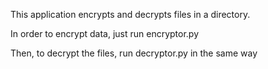 This application encrypts and decrypts files in a directory. 

In order to encrypt data, just run encryptor.py

Then, to decrypt the files, run decryptor.py in the same way
